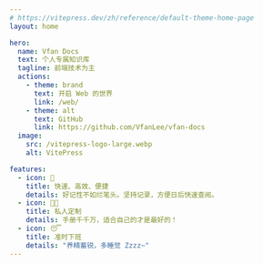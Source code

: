```yaml
---
# https://vitepress.dev/zh/reference/default-theme-home-page
layout: home

hero:
  name: Vfan Docs
  text: 个人专属知识库
  tagline: 前端技术为主
  actions:
    - theme: brand
      text: 开启 Web 的世界
      link: /web/
    - theme: alt
      text: GitHub
      link: https://github.com/VfanLee/vfan-docs
  image:
    src: /vitepress-logo-large.webp
    alt: VitePress

features:
  - icon: 🚀
    title: 快速、高效、便捷
    details: 好记性不如烂笔头。坚持记录，方便日后快速查阅。
  - icon: 👨‍💻
    title: 私人定制
    details: 手册千千万，适合自己的才是最好的！
  - icon: 😴
    title: 准时下班
    details: "养精蓄锐，多睡觉 Zzzz~"
---
```

